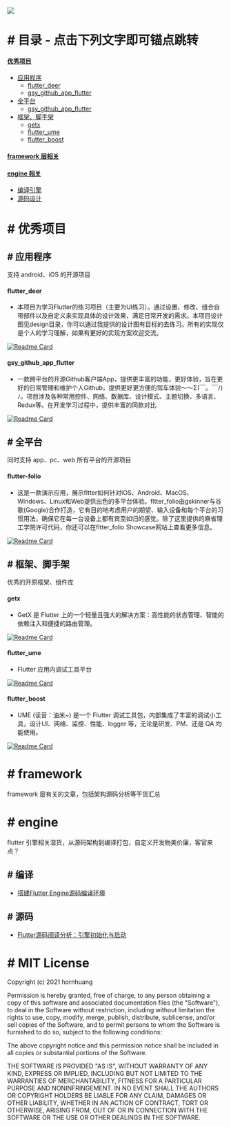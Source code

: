 ![](https://github.com/hornhuang/PictureRepository/blob/master/flutter_interviews/image_01.png)

# # 目录 - 点击下列文字即可锚点跳转

#### [优秀项目](https://github.com/hornhuang/flutter_interviews/blob/master/README.md#-%E4%BC%98%E7%A7%80%E9%A1%B9%E7%9B%AE)
- [应用程序](https://github.com/hornhuang/flutter_interviews/blob/master/README.md#-%E5%BA%94%E7%94%A8%E7%A8%8B%E5%BA%8F)
  - [flutter_deer](https://github.com/hornhuang/flutter_interviews/blob/master/README.md#flutter_deer)
  - [gsy_github_app_flutter](https://github.com/hornhuang/flutter_interviews/blob/master/README.md#gsy_github_app_flutter)
- [全平台](https://github.com/hornhuang/flutter_interviews/blob/master/README.md#-%E5%85%A8%E5%B9%B3%E5%8F%B0)
  - [gsy_github_app_flutter](https://github.com/hornhuang/flutter_interviews/blob/master/README.md#flutter-folio)
- [框架、脚手架](https://github.com/hornhuang/flutter_interviews/blob/master/README.md#-%E6%A1%86%E6%9E%B6%E8%84%9A%E6%89%8B%E6%9E%B6)
  - [getx](https://github.com/hornhuang/flutter_interviews/blob/master/README.md#getx)
  - [flutter_ume](https://github.com/hornhuang/flutter_interviews/blob/master/README.md#flutter_ume)
  - [flutter_boost](https://github.com/hornhuang/flutter_interviews/blob/master/README.md#flutter_boost)

#### [framework 层相关](https://github.com/hornhuang/flutter_interviews/blob/master/README.md#-framework)

#### [engine 相关](https://github.com/hornhuang/flutter_interviews/blob/master/README.md#-engine)
- [编译引擎](https://github.com/hornhuang/flutter_interviews/blob/master/README.md#-%E7%BC%96%E8%AF%91)
- [源码设计](https://github.com/hornhuang/flutter_interviews/blob/master/README.md#-%E6%BA%90%E7%A0%81)

# # 优秀项目

## # 应用程序

支持 android、iOS 的开源项目

#### flutter_deer
- 本项目为学习Flutter的练习项目（主要为UI练习）。通过设置、修改、组合自带部件以及自定义来实现具体的设计效果，满足日常开发的需求。本项目设计图见design目录，你可以通过我提供的设计图有目标的去练习。所有的实现仅是个人的学习理解，如果有更好的实现方案欢迎交流。

[![Readme Card](https://github-readme-stats.vercel.app/api/pin/?username=jonataslaw&repo=getx&show_owner=true)](https://github.com/simplezhli/flutter_deer)

#### gsy_github_app_flutter
- 一款跨平台的开源Github客户端App，提供更丰富的功能，更好体验，旨在更好的日常管理和维护个人Github，提供更好更方便的驾车体验～～Σ(￣。￣ﾉ)ﾉ。项目涉及各种常用控件、网络、数据库、设计模式、主题切换、多语言、Redux等。在开发学习过程中，提供丰富的同款对比.

[![Readme Card](https://github-readme-stats.vercel.app/api/pin/?username=CarGuo&repo=gsy_github_app_flutter&show_owner=true)](https://github.com/CarGuo/gsy_github_app_flutter)


## # 全平台

同时支持 app、pc、web 所有平台的开源项目

#### flutter-folio
- 这是一款演示应用，展示fltter如何针对iOS、Android、MacOS、Windows、Linux和Web提供出色的多平台体验。fltter_folio由gskinner与谷歌(Google)合作打造，它有目的地考虑用户的期望、输入设备和每个平台的习惯用法，确保它在每一台设备上都有宾至如归的感觉。除了这里提供的麻省理工学院许可代码，你还可以在fltter_folio Showcase网站上查看更多信息。

[![Readme Card](https://github-readme-stats.vercel.app/api/pin/?username=gskinnerTeam&repo=flutter-folio&show_owner=true)](https://github.com/gskinnerTeam/flutter-folio)



## # 框架、脚手架

优秀的开原框架、组件库


#### getx
- GetX 是 Flutter 上的一个轻量且强大的解决方案：高性能的状态管理、智能的依赖注入和便捷的路由管理。

[![Readme Card](https://github-readme-stats.vercel.app/api/pin/?username=jonataslaw&repo=getx&show_owner=true)](https://github.com/jonataslaw/getx)


#### flutter_ume
- Flutter 应用内调试工具平台

[![Readme Card](https://github-readme-stats.vercel.app/api/pin/?username=bytedance&repo=flutter_ume&show_owner=true)](https://github.com/bytedance/flutter_ume)


#### flutter_boost
- UME (读音：油米~) 是一个 Flutter 调试工具包，内部集成了丰富的调试小工具，设计UI、网络、监控、性能、logger 等，无论是研发、PM、还是 QA 均能使用。

[![Readme Card](https://github-readme-stats.vercel.app/api/pin/?username=alibaba&repo=flutter_boost&show_owner=true)](https://github.com/alibaba/flutter_boost)


# # framework
framework 层有关的文章，包括架构源码分析等干货汇总

# # engine
flutter 引擎相关湿货，从源码架构到编译打包，自定义开发物美价廉，客官来点？

## # 编译
- [搭建Flutter Engine源码编译环境](http://gityuan.com/2019/08/03/flutter_engine_setup/)

## # 源码
- [Flutter源码阅读分析：引擎初始化与启动](https://blog.csdn.net/dongzhong1990/article/details/105678124)

# # MIT License

Copyright (c) 2021 hornhuang

Permission is hereby granted, free of charge, to any person obtaining a copy
of this software and associated documentation files (the "Software"), to deal
in the Software without restriction, including without limitation the rights
to use, copy, modify, merge, publish, distribute, sublicense, and/or sell
copies of the Software, and to permit persons to whom the Software is
furnished to do so, subject to the following conditions:

The above copyright notice and this permission notice shall be included in all
copies or substantial portions of the Software.

THE SOFTWARE IS PROVIDED "AS IS", WITHOUT WARRANTY OF ANY KIND, EXPRESS OR
IMPLIED, INCLUDING BUT NOT LIMITED TO THE WARRANTIES OF MERCHANTABILITY,
FITNESS FOR A PARTICULAR PURPOSE AND NONINFRINGEMENT. IN NO EVENT SHALL THE
AUTHORS OR COPYRIGHT HOLDERS BE LIABLE FOR ANY CLAIM, DAMAGES OR OTHER
LIABILITY, WHETHER IN AN ACTION OF CONTRACT, TORT OR OTHERWISE, ARISING FROM,
OUT OF OR IN CONNECTION WITH THE SOFTWARE OR THE USE OR OTHER DEALINGS IN THE
SOFTWARE.

